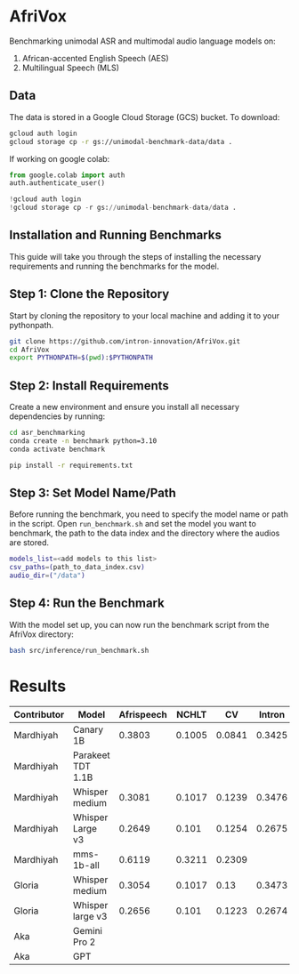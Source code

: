# AfriVox
Benchmarking unimodal ASR and multimodal audio language models on:
1. African-accented English Speech (AES)
2. Multilingual Speech (MLS)

## Data
The data is stored in a Google Cloud Storage (GCS) bucket. To download:

```bash
gcloud auth login
gcloud storage cp -r gs://unimodal-benchmark-data/data .
```

If working on google colab:
```python
from google.colab import auth
auth.authenticate_user()

!gcloud auth login
!gcloud storage cp -r gs://unimodal-benchmark-data/data .
```

## Installation and Running Benchmarks

This guide will take you through the steps of installing the necessary requirements and running the benchmarks for the model.

## Step 1: Clone the Repository

Start by cloning the repository to your local machine and adding it to your pythonpath.

```bash
git clone https://github.com/intron-innovation/AfriVox.git
cd AfriVox
export PYTHONPATH=$(pwd):$PYTHONPATH
```

## Step 2: Install Requirements

Create a new environment and ensure you install all necessary dependencies by running:

```bash
cd asr_benchmarking
conda create -n benchmark python=3.10
conda activate benchmark

pip install -r requirements.txt
```


## Step 3: Set Model Name/Path

Before running the benchmark, you need to specify the model name or path in the script. 
Open `run_benchmark.sh` and set the model you want to benchmark, the path to the data index and the directory where the audios are stored.


```bash
models_list=<add models to this list>
csv_paths=(path_to_data_index.csv)
audio_dir=("/data")
```

## Step 4: Run the Benchmark

With the model set up, you can now run the benchmark script from the AfriVox directory:

```bash
bash src/inference/run_benchmark.sh
```

# Results
| Contributor | Model   | Afrispeech | NCHLT | CV  | Intron |
|------------|---------|------------|------|----|--------|
| Mardhiyah | Canary 1B |  0.3803      | 0.1005 |0.0841  |  0.3425 |
| Mardhiyah | Parakeet TDT 1.1B |        |  |  |   |
| Mardhiyah | Whisper medium |0.3081        |0.1017  | 0.1239 | 0.3476  |
| Mardhiyah |Whisper Large v3| 0.2649       |0.101  |0.1254  | 0.2675  |
| Mardhiyah | mms-1b-all | 0.6119       |0.3211  | 0.2309 |   |
| Gloria |Whisper medium | 0.3054       | 0.1017 | 0.13 | 0.3473  |
| Gloria | Whisper large v3 | 0.2656       | 0.101 | 0.1223 |  0.2674 |
| Aka | Gemini Pro 2 |        |  |  |   |
| Aka | GPT |        |  |  |   |



